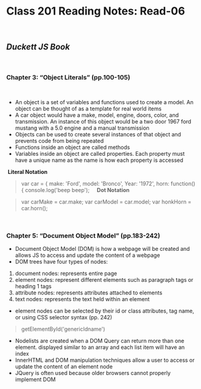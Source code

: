 # Class 201 Reading Notes: Read-06
 
## ***Duckett JS Book***
 
### Chapter 3: “Object Literals” (pp.100-105)
 
- An object is a set of variables and functions used to create a model. An object can be thought of as a template for real world items
- A car object would have a make, model, engine, doors, color, and transmission. An instance of this object would be a two door 1967 ford mustang with a 5.0 engine and a manual transmission
- Objects can be used to create several instances of that object and prevents code from being repeated
- Functions inside an object are called methods
- Variables inside an object are called properties. Each property must have a unique name as the name is how each property is accessed
 
 
 **Literal Notation** 
 
  > var car = { make: 'Ford', model: 'Bronco', Year: '1972', horn: function() { console.log('beep beep');
 
  **Dot Notation**
  
  > var carMake = car.make; var carModel = car.model; var honkHorn = car.horn();


 
### Chapter 5: “Document Object Model” (pp.183-242)
- Document Object Model (DOM) is how a webpage will be created and allows JS to access and update the content of a webpage
- DOM trees have four types of nodes:
 1. document nodes: represents entire page
 2. element nodes: represent different elements such as paragraph tags or heading 1 tags
 3. attribute nodes: represents attributes attached to elements
 4. text nodes: represents the text held within an element
- element nodes can be selected by their id or class attributes, tag name, or using CSS selector syntax (pp. 242)
> getElementById('genericIdname')
- Nodelists are created when a DOM Query can return more than one element. displayed similar to an array and each list item will have an index
- InnerHTML and DOM manipulation techniques allow a user to access or update the content of an element node
- JQuery is often used because older browsers cannot properly implement DOM

